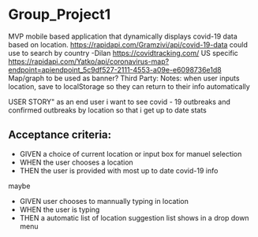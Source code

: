 # Group_Project1
MVP
mobile based application that dynamically displays covid-19 data based on location. https://rapidapi.com/Gramzivi/api/covid-19-data  could use to search by country  -Dilan
https://covidtracking.com/   US specific 
https://rapidapi.com/Yatko/api/coronavirus-map?endpoint=apiendpoint_5c9df527-2111-4553-a09e-e6098736e1d8  Map/graph to be used as banner?
Third Party:
Notes: when user inputs location, save to localStorage so they can return to their info automatically


USER STORY"
as an end user
i want to see covid - 19 outbreaks and confirmed outbreaks by location
so that i get up to date stats


## Acceptance criteria:
- GIVEN a choice of current location or input box for manuel selection
- WHEN the user chooses a location
- THEN the user is provided with most up to date covid-19 info

maybe
- GIVEN user chooses to mannually typing in location
- WHEN the user is typing
- THEN a automatic list of location suggestion list shows in a drop down menu


 